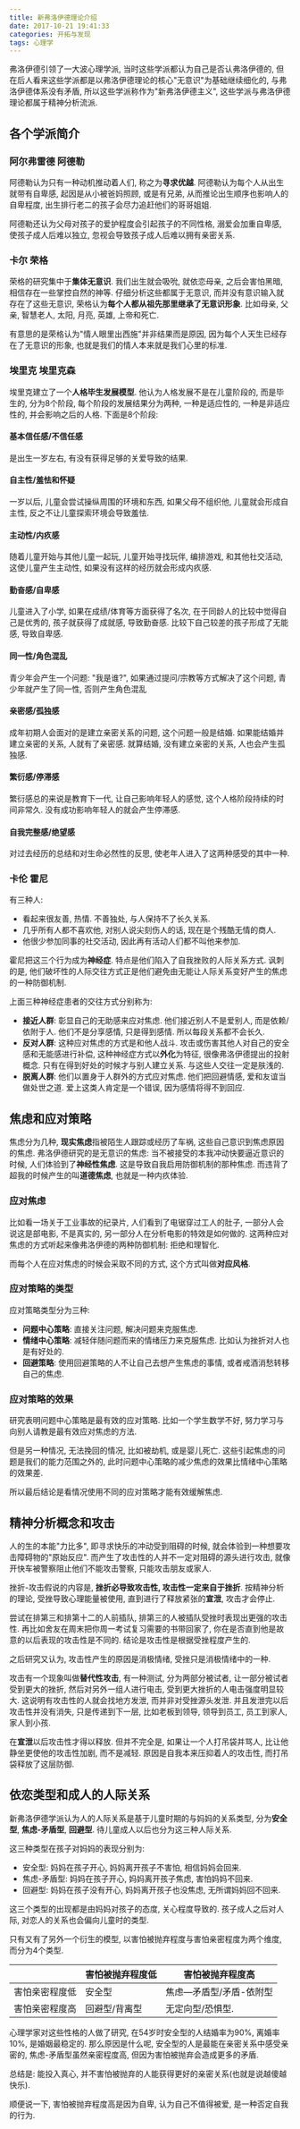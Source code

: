 ```yaml
---
title: 新弗洛伊德理论介绍
date: 2017-10-21 19:41:33
categories: 开拓与发现
tags: 心理学
---
```

弗洛伊德引领了一大波心理学派, 当时这些学派都认为自己是否认弗洛伊德的, 但在后人看来这些学派都是以弗洛伊德理论的核心"无意识"为基础继续细化的, 与弗洛伊德体系没有矛盾, 所以这些学派称作为"新弗洛伊德主义", 这些学派与弗洛伊德理论都属于精神分析流派.

<!--more-->

## 各个学派简介

### 阿尔弗雷德 阿德勒

阿德勒认为只有一种动机推动着人们, 称之为**寻求优越**. 阿德勒认为每个人从出生就带有自卑感, 起因是从小被爸妈照顾, 或是有兄弟, 从而推论出生顺序也影响人的自卑程度, 出生排行老二的孩子会尽力追赶他们的哥哥姐姐.

阿德勒还认为父母对孩子的爱护程度会引起孩子的不同性格, 溺爱会加重自卑感, 使孩子成人后难以独立, 忽视会导致孩子成人后难以拥有亲密关系.

### 卡尔 荣格

荣格的研究集中于**集体无意识**. 我们出生就会吸吮, 就依恋母亲, 之后会害怕黑暗, 相信存在一些掌控自然的神等. 仔细分析这些都属于无意识, 而并没有意识输入就存在了这些无意识, 荣格认为**每个人都从祖先那里继承了无意识形象**. 比如母亲, 父亲, 智慧老人, 太阳, 月亮, 英雄, 上帝和死亡.

有意思的是荣格认为"情人眼里出西施"并非结果而是原因, 因为每个人天生已经存在了无意识的形象, 也就是我们的情人本来就是我们心里的标准.

### 埃里克 埃里克森

埃里克建立了一个**人格毕生发展模型**. 他认为人格发展不是在儿童阶段的, 而是毕生的, 分为8个阶段, 每个阶段的发展结果分为两种, 一种是适应性的, 一种是非适应性的, 并会影响之后的人格. 下面是8个阶段:

#### 基本信任感/不信任感

是出生一岁左右, 有没有获得足够的关爱导致的结果.

#### 自主性/羞怯和怀疑

一岁以后, 儿童会尝试操纵周围的环境和东西, 如果父母不组织他, 儿童就会形成自主性, 反之不让儿童探索环境会导致羞怯.

#### 主动性/内疚感

随着儿童开始与其他儿童一起玩, 儿童开始寻找玩伴, 编排游戏, 和其他社交活动, 这使儿童产生主动性, 如果没有这样的经历就会形成内疚感.

#### 勤奋感/自卑感

儿童进入了小学, 如果在成绩/体育等方面获得了名次, 在于同龄人的比较中觉得自己是优秀的, 孩子就获得了成就感, 导致勤奋感. 比较下自己较差的孩子形成了无能感, 导致自卑感.

#### 同一性/角色混乱

青少年会产生一个问题: "我是谁?", 如果通过提问/宗教等方式解决了这个问题, 青少年就产生了同一性, 否则产生角色混乱

#### 亲密感/孤独感

成年初期人会面对的是建立亲密关系的问题, 这个问题一般是结婚. 如果能结婚并建立亲密的关系, 人就有了亲密感. 就算结婚, 没有建立亲密的关系, 人也会产生孤独感.

#### 繁衍感/停滞感

繁衍感总的来说是教育下一代, 让自己影响年轻人的感觉, 这个人格阶段持续的时间非常久. 没有成功影响年轻人的就会产生停滞感.

#### 自我完整感/绝望感

对过去经历的总结和对生命必然性的反思, 使老年人进入了这两种感受的其中一种.

### 卡伦 霍尼

有三种人: 

+ 看起来很友善, 热情. 不善独处, 与人保持不了长久关系.
+ 几乎所有人都不喜欢他, 对别人说尖刻伤人的话, 现在是个残酷无情的商人.
+ 他很少参加同事的社交活动, 因此再有活动人们都不叫他来参加.

霍尼把这三个行为成为**神经症**. 特点是他们陷入了自我挫败的人际关系方式. 讽刺的是, 他们破坏性的人际交往方式正是他们避免由无能让人际关系变好产生的焦虑的一种防御机制.

上面三种神经症患者的交往方式分别称为:

+ **接近人群**: 彰显自己的无助感来应对焦虑. 他们接近别人不是爱别人, 而是依赖/依附于人. 他们不是分享感情, 只是得到感情. 所以每段关系都不会长久.
+ **反对人群**: 这种应对焦虑的方式是和他人战斗. 攻击或伤害其他人对自己的安全感和无能感进行补偿, 这种神经症方式以**外化**为特征, 很像弗洛伊德提出的投射概念. 只有在得到好处的时候才与别人建立关系. 与这些人交往一定是肤浅的.
+ **脱离人群**: 他们以置身于人群外的方式应对焦虑. 他们把回避情感, 爱和友谊当做处世之道. 爱上这类人肯定是一个错误, 因为感情将得不到回应.

## 焦虑和应对策略

焦虑分为几种, **现实焦虑**指被陌生人跟踪或经历了车祸, 这些自己意识到焦虑原因的焦虑. 弗洛伊德研究的是无意识的焦虑: 当不被接受的本我冲动快要逼近意识的时候, 人们体验到了**神经性焦虑**. 这是导致自我启用防御机制的那种焦虑. 而违背了超我的时候产生的叫**道德焦虑**, 也就是一种内疚体验.

### 应对焦虑

比如看一场关于工业事故的纪录片, 人们看到了电锯穿过工人的肚子, 一部分人会说这是部电影, 不是真实的, 另一部分人在分析电影的特效是如何做的. 这两种应对焦虑的方式听起来像弗洛伊德的两种防御机制: 拒绝和理智化.

而每个人在应对焦虑的时候会采取不同的方式, 这个方式叫做**对应风格**.

### 应对策略的类型

应对策略类型分为三种: 

+ **问题中心策略**: 直接关注问题, 解决问题来克服焦虑.
+ **情绪中心策略**: 减轻伴随问题而来的情绪压力来克服焦虑. 比如认为挫折对人也是有好处的.
+ **回避策略**: 使用回避策略的人不让自己去想产生焦虑的事情, 或者戒酒消愁转移自己的焦虑.

### 应对策略的效果

研究表明问题中心策略是最有效的应对策略. 比如一个学生数学不好, 努力学习与向别人请教是最有效应对焦虑的方法.

但是另一种情况, 无法挽回的情况, 比如被劫机, 或是婴儿死亡. 这些引起焦虑的问题是我们的能力范围之外的, 此时问题中心策略的减少焦虑的效果比情绪中心策略的效果差.

所以最后结论是看情况使用不同的应对策略才能有效缓解焦虑.

## 精神分析概念和攻击

人的生的本能"力比多", 即寻求快乐的冲动受到阻碍的时候, 就会体验到一种想要攻击障碍物的"原始反应". 而产生了攻击性的人并不一定对阻碍的源头进行攻击, 就像开快车被警察阻止他们不能攻击警察, 只能攻击朋友或家人.

挫折-攻击假说的内容是, **挫折必导致攻击性, 攻击性一定来自于挫折**. 按精神分析的理论, 受挫导致心理能量被使用, 直到进行了释放紧张的**宣泄**, 攻击才会停止. 

尝试在排第三和排第十二的人前插队, 排第三的人被插队受挫时表现出更强的攻击性. 再比如舍友在周末把你周一考试复习需要的书带回家了, 你在是否直到他是故意的以后表现的攻击性是不同的. 结论是攻击性是根据受挫程度产生的.

之后研究又认为, 攻击性产生的原因是消极情绪, 受挫只是消极情绪中的一种.

攻击有一个现象叫做**替代性攻击**, 有一种测试, 分为两部分被试者, 让一部分被试者受到更大的挫折, 然后对另外一组人进行电击, 受到更大挫折的人电击强度明显较大. 这说明有攻击性的人就会找地方发泄, 而并非对受挫源头发泄. 并且发泄完以后攻击性并没有消失, 只是传递到下一层, 比如老板到领导, 领导到员工, 员工到家人, 家人到小孩. 

在**宣泄**以后攻击性才得以释放. 但并不完全是, 如果让一个人打吊袋并骂人, 比让他静坐更使他的攻击性加剧, 而不是减轻. 原因是自我本来压抑着人的攻击性, 而打吊袋释放了这层防御.

## 依恋类型和成人的人际关系

新弗洛伊德学派认为人的人际关系是基于儿童时期的与妈妈的关系类型, 分为**安全型**, **焦虑-矛盾型**, **回避型**. 待儿童成人以后也分为这三种人际关系. 

这三种类型在孩子对妈妈的表现分别为: 

+ 安全型: 妈妈在孩子开心, 妈妈离开孩子不害怕, 相信妈妈会回来.
+ 焦虑-矛盾型: 妈妈在孩子开心, 妈妈离开孩子焦虑, 害怕妈妈不回来.
+ 回避型: 妈妈在孩子没有开心, 妈妈离开孩子也没焦虑, 无所谓妈妈回不回来.

这三个类型的出现都是由妈妈对孩子的态度, 关心程度导致的. 孩子成人之后对人际, 对恋人的关系也会偏向儿童时的类型. 

只有又有了另外一个衍生的模型, 以害怕被抛弃程度与害怕亲密程度为两个维度, 而分为4个类型.

|         | 害怕被抛弃程度低 | 害怕被抛弃程度高      |
| ------- | -------- | ------------- |
| 害怕亲密程度低 | 安全型      | 焦虑—矛盾型/矛盾-依附型 |
| 害怕亲密程度高 | 回避型/背离型  | 无定向型/恐惧型.     |

心理学家对这些性格的人做了研究, 在54岁时安全型的人结婚率为90%, 离婚率10%, 是婚姻最稳定的. 那么原因是什么呢, 安全型的人是最能在亲密关系中感受亲密的, 焦虑-矛盾型虽然亲密程度高, 但因为害怕被抛弃会造成更多的矛盾.

总结是: 能投入真心, 并不害怕被抛弃的人能获得更好的亲密关系(也就是说越傻越快乐).

顺便说一下, 害怕被抛弃程度高是因为自卑, 认为自己不值得被爱, 是一种否定自我的行为.